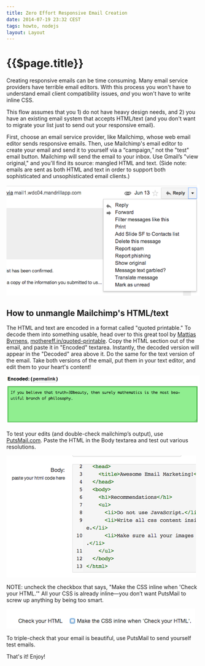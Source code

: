 ```yaml
---
title: Zero Effort Responsive Email Creation
date: 2014-07-19 23:32 CEST
tags: howto, nodejs
layout: Layout
---
```

# {{$page.title}}

Creating responsive emails can be time consuming. Many email service providers
have terrible email editors. With this process you won't have to understand
email client compatibility issues, *and* you won't have to write inline CSS.

<!-- more -->

This flow assumes that you 1) do not have heavy design needs, and 2) you have an
existing email system that accepts HTML/text (and you don't want to migrate your
list just to send out your responsive email).

First, choose an email service provider, like Mailchimp, whose web email editor
sends responsive emails. Then, use Mailchimp's email editor to create your email
and send it to yourself via a “campaign,” not the "test" email button. Mailchimp
will send the email to your inbox. Use Gmail’s "view original," and you'll
find its source: mangled HTML and text. (Side note: emails are sent as both HTML
and text in order to support both sophisticated and unsophisticated email
clients.)

![](./images/email-creation1.png)

## How to unmangle Mailchimp's HTML/text

The HTML and text are encoded in a format called "quoted printable." To decode
them into something usable, head over to this great tool by [Mattias
Byrnens][mb], [mothereff.in/quoted-printable][qp]. Copy the HTML section out of
the email, and paste it in "Encoded" textarea. Instantly, the decoded version
will appear in the "Decoded" area above it. Do the same for the text version of
the email. Take both versions of the email, put them in your text editor, and
edit them to your heart's content!

![](./images/email-creation2.png)

To test your edits (and double-check mailchimp’s output), use
[PutsMail.com][PutsMail]. Paste the HTML in the Body textarea and test out
various resolutions.

![](./images/email-creation3.png)

NOTE: uncheck the checkbox that says, "Make the CSS inline
when 'Check your HTML.’" All your CSS is already inline—you don’t want PutsMail
to screw up anything by being too smart.

![](./images/email-creation4.png)

To triple-check that your email is beautiful, use PutsMail to send yourself test
emails.

That's it! Enjoy!

[PutsMail]:http://PutsMail.com
[mb]:http://mathiasbynens.be/
[qp]:http://mothereff.in/quoted-printable
